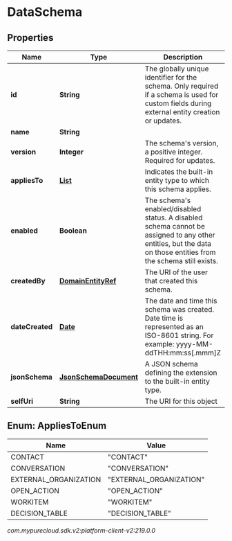 # DataSchema


## Properties

| Name | Type | Description | Notes |
| ------------ | ------------- | ------------- | ------------- |
| **id** | **String** | The globally unique identifier for the schema.  Only required if a schema is used for custom fields during external entity creation or updates. |  [optional] |
| **name** | **String** |  |  [optional] |
| **version** | **Integer** | The schema's version, a positive integer. Required for updates. |  |
| **appliesTo** | [**List<AppliesToEnum>**](#Enum--AppliesToEnum) | Indicates the built-in entity type to which this schema applies. |  [optional] |
| **enabled** | **Boolean** | The schema's enabled/disabled status. A disabled schema cannot be assigned to any other entities, but the data on those entities from the schema still exists. |  [optional] |
| **createdBy** | [**DomainEntityRef**](DomainEntityRef) | The URI of the user that created this schema. |  [optional] |
| **dateCreated** | [**Date**](Date) | The date and time this schema was created. Date time is represented as an ISO-8601 string. For example: yyyy-MM-ddTHH:mm:ss[.mmm]Z |  [optional] |
| **jsonSchema** | [**JsonSchemaDocument**](JsonSchemaDocument) | A JSON schema defining the extension to the built-in entity type. |  |
| **selfUri** | **String** | The URI for this object |  [optional] |


## Enum: AppliesToEnum

| Name | Value |
| ---- | ----- |
| CONTACT | &quot;CONTACT&quot; |
| CONVERSATION | &quot;CONVERSATION&quot; |
| EXTERNAL_ORGANIZATION | &quot;EXTERNAL_ORGANIZATION&quot; |
| OPEN_ACTION | &quot;OPEN_ACTION&quot; |
| WORKITEM | &quot;WORKITEM&quot; |
| DECISION_TABLE | &quot;DECISION_TABLE&quot; |




_com.mypurecloud.sdk.v2:platform-client-v2:219.0.0_
